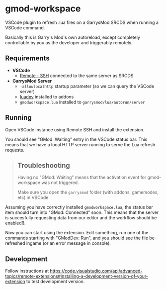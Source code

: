 # gmod-workspace

VSCode plugin to refresh .lua files on a GarrysMod SRCDS when running a VSCode command.

Basically this is Garry's Mod's own autoreload, except completely controllable by you as the developer
and triggerably remotely.

## Requirements

- **VSCode**
  - [Remote - SSH](https://code.visualstudio.com/docs/remote/ssh) connected to the same server as SRCDS
- **GarrysMod Server**
  - `-allowlocalhttp` startup parameter (so we can query the VSCode server)
  - [luadev](https://github.com/Metastruct/luadev) installed to addons
  - `gmodworkspace.lua` installed to `garrysmod/lua/autorun/server`

## Running

Open VSCode instance using Remote SSH and install the extension.

You should see "GMod: Waiting" entry in the VSCode status bar. This means that we have a local HTTP server running to serve the Lua refresh requests.

> ## Troubleshooting
> Having no "GMod: Waiting" means that the activation event for gmod-workspace was not triggered.
>
> Make sure you open the `garrysmod` folder (with addons, gamemodes, etc) in VSCode 

Assuming you have correctly installed `gmodworkspace.lua`, the status bar item should turn into "GMod: Connected" soon. This means that the server is succesfully requesting data from our editor and the workflow should be enabledß.

Now you can start using the extension. Edit something, run one of the commands starting with "GModDev: Run", and you should see the file be refreshed ingame (or an error message in console).

## Development

Follow instructions at https://code.visualstudio.com/api/advanced-topics/remote-extensions#installing-a-development-version-of-your-extension to test development version.